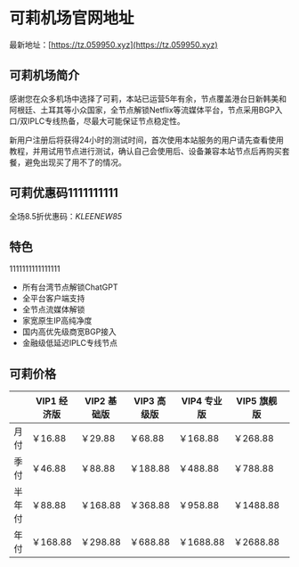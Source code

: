 # 可莉机场官网地址

最新地址：[https://tz.059950.xyz](https://tz.059950.xyz)

## 可莉机场简介

感谢您在众多机场中选择了可莉，本站已运营5年有余，节点覆盖港台日新韩美和阿根廷、土耳其等小众国家，全节点解锁Netflix等流媒体平台，节点采用BGP入口/双IPLC专线热备，尽最大可能保证节点稳定性。

新用户注册后将获得24小时的测试时间，首次使用本站服务的用户请先查看使用教程，并用试用节点进行测试，确认自己会使用后、设备兼容本站节点后再购买套餐，避免出现买了用不了的情况。

## 可莉优惠码1111111111

全场8.5折优惠码：*KLEENEW85*

## 特色
1111111111111111
* 所有台湾节点解锁ChatGPT
* 全平台客户端支持
* 全节点流媒体解锁
* 家宽原生IP高纯净度
* 国内高优先级商宽BGP接入
* 金融级低延迟IPLC专线节点

## 可莉价格

||VIP1 经济版|VIP2 基础版|VIP3 高级版|VIP4 专业版|VIP5 旗舰版|VIP6 外贸版|VIP7 团队版|VIP8 企业版|
|----|----|----|----|----|----|----|----|----|
|月付|￥16.88|￥29.88|￥68.88|￥168.88|￥268.88|￥488.88|￥888.88|￥1688.88|
|季付|￥46.88|￥88.88|￥188.88|￥488.88|￥788.88|￥1288.88|￥2588.88|￥4888.88|
|半年付|￥88.88|￥168.88|￥368.88|￥958.88|￥1488.88|￥2388.88|￥4888.88|￥6888.88|
|年付|￥168.88|￥298.88|￥688.88|￥1688.88|￥2688.88|￥4588.88|￥8888.88|￥12888.88|
